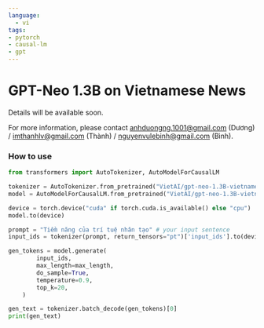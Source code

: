 ```yaml
---
language: 
  - vi
tags:
- pytorch
- causal-lm
- gpt
---
```


# GPT-Neo 1.3B on Vietnamese News

Details will be available soon.

For more information, please contact anhduongng.1001@gmail.com (Dương) / imthanhlv@gmail.com (Thành) / nguyenvulebinh@gmail.com (Bình).

### How to use 
```python
from transformers import AutoTokenizer, AutoModelForCausalLM

tokenizer = AutoTokenizer.from_pretrained("VietAI/gpt-neo-1.3B-vietnamese-news")
model = AutoModelForCausalLM.from_pretrained("VietAI/gpt-neo-1.3B-vietnamese-news", low_cpu_mem_usage=True)

device = torch.device("cuda" if torch.cuda.is_available() else "cpu") 
model.to(device)

prompt = "Tiềm năng của trí tuệ nhân tạo" # your input sentence
input_ids = tokenizer(prompt, return_tensors="pt")['input_ids'].to(device)

gen_tokens = model.generate(
        input_ids,
        max_length=max_length,
        do_sample=True,
        temperature=0.9,
        top_k=20,
    )

gen_text = tokenizer.batch_decode(gen_tokens)[0]
print(gen_text)
```
